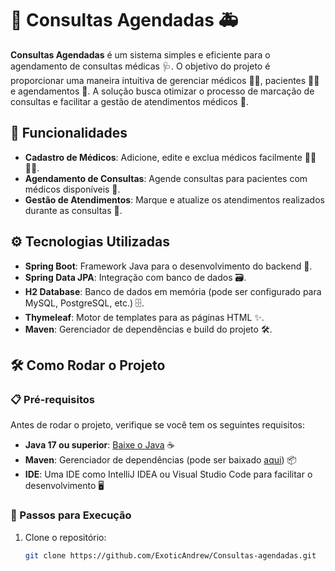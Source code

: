 # 🏥 **Consultas Agendadas** 🚑

**Consultas Agendadas** é um sistema simples e eficiente para o agendamento de consultas médicas 🩺. O objetivo do projeto é proporcionar uma maneira intuitiva de gerenciar médicos 👩‍⚕️, pacientes 👨‍⚕️ e agendamentos 📅. A solução busca otimizar o processo de marcação de consultas e facilitar a gestão de atendimentos médicos 🏥.

## 🚀 Funcionalidades

- **Cadastro de Médicos**: Adicione, edite e exclua médicos facilmente 👨‍⚕️👩‍⚕️.
- **Agendamento de Consultas**: Agende consultas para pacientes com médicos disponíveis 📅.
- **Gestão de Atendimentos**: Marque e atualize os atendimentos realizados durante as consultas 🏥.

## ⚙️ Tecnologias Utilizadas

- **Spring Boot**: Framework Java para o desenvolvimento do backend 🚀.
- **Spring Data JPA**: Integração com banco de dados 🗃️.
- **H2 Database**: Banco de dados em memória (pode ser configurado para MySQL, PostgreSQL, etc.) 🗄️.
- **Thymeleaf**: Motor de templates para as páginas HTML ✨.
- **Maven**: Gerenciador de dependências e build do projeto 🛠️.

## 🛠️ Como Rodar o Projeto

### 📋 Pré-requisitos

Antes de rodar o projeto, verifique se você tem os seguintes requisitos:

- **Java 17 ou superior**: [Baixe o Java](https://adoptopenjdk.net/) ☕
- **Maven**: Gerenciador de dependências (pode ser baixado [aqui](https://maven.apache.org/)) 📦
- **IDE**: Uma IDE como IntelliJ IDEA ou Visual Studio Code para facilitar o desenvolvimento 🖥️

### 🚀 Passos para Execução

1. Clone o repositório:

   ```bash
   git clone https://github.com/ExoticAndrew/Consultas-agendadas.git
